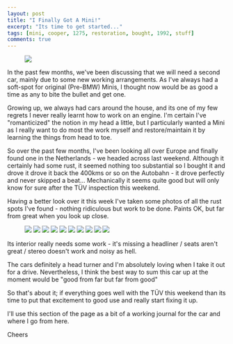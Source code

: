 ```yaml
---
layout: post
title: "I Finally Got A Mini!"
excerpt: "Its time to get started..."
tags: [mini, cooper, 1275, restoration, bought, 1992, stuff]
comments: true 
---
```

<figure>
	<img src="/images/posts/mini/mini.JPG">
</figure>

In the past few months, we've been discussing that we will need a second car, mainly due to some new working arrangements. As I've always had a soft-spot for original (Pre-BMW) Minis, I thought now would be as good a time as any to bite the bullet and get one. 

Growing up, we always had cars around the house, and its one of my few regrets I never really learnt how to work on an engine. I'm certain I've "romanticized" the notion in my head a little, but I particularly wanted a Mini as I really want to do most the work myself and restore/maintain it by learning the things from head to toe.

So over the past few months, I've been looking all over Europe and finally found one in the Netherlands - we headed across last weekend. Although it certainly had some rust, it seemed nothing too substantial so I bought it and drove it drove it back the 400kms or so on the Autobahn - it drove perfectly and never skipped a beat... Mechanically it seems quite good but will only know for sure after the TÜV inspection this weekend.

Having a better look over it this week I've taken some photos of all the rust spots I've found - nothing ridiculous but work to be done. Paints OK, but far from great when you look up close.

<figure>
	<img src="/images/posts/mini/mini-1.JPG">
	<img src="/images/posts/mini/mini-2.JPG">
	<img src="/images/posts/mini/mini-3.JPG">
	<img src="/images/posts/mini/mini-4.JPG">
	<img src="/images/posts/mini/mini-5.JPG">
	<img src="/images/posts/mini/mini-6.JPG">
	<img src="/images/posts/mini/mini-7.JPG">
	<img src="/images/posts/mini/mini-8.JPG">
	<img src="/images/posts/mini/mini-9.JPG">
	<img src="/images/posts/mini/mini-10.JPG">
</figure>

Its interior really needs some work - it's missing a headliner / seats aren't great / stereo doesn't work and noisy as hell. 

The cars definitely a head turner and I'm absolutely loving when I take it out for a drive. Nevertheless, I think the best way to sum this car up at the moment would be "good from far but far from good"

So that's about it; if everything goes well with the TÜV this weekend than its time to put that excitement to good use and really start fixing it up. 

I'll use this section of the page as a bit of a working journal for the car and where I go from here.

Cheers
